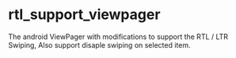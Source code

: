 # rtl_support_viewpager
The android ViewPager with modifications to support the RTL / LTR Swiping, Also support disaple swiping on selected item. 
